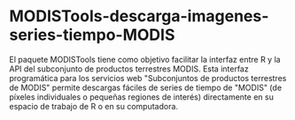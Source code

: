 # MODISTools-descarga-imagenes-series-tiempo-MODIS
El paquete MODISTools tiene como objetivo facilitar la interfaz entre R y la API del subconjunto de productos terrestres MODIS. Esta interfaz programática para los servicios web "Subconjuntos de productos terrestres de MODIS" permite descargas fáciles de series de tiempo de "MODIS" (de píxeles individuales o pequeñas regiones de interés) directamente en su espacio de trabajo de R o en su computadora. 
